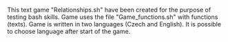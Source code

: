 This text game "Relationships.sh" have been created for the purpose of testing bash skills.
Game uses the file "Game_functions.sh" with functions (texts). Game is written in two languages (Czech and English). It is possible to choose language after start of the game.
